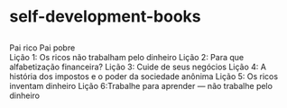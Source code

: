 # self-development-books
##
Pai rico Pai pobre  
Lição 1: Os ricos não trabalham pelo dinheiro
Lição 2: Para que alfabetização financeira?
Lição 3: Cuide de seus negócios
Lição 4: A história dos impostos e o poder da sociedade anônima
Lição 5: Os ricos inventam dinheiro
Lição 6:Trabalhe para aprender — não trabalhe pelo dinheiro

